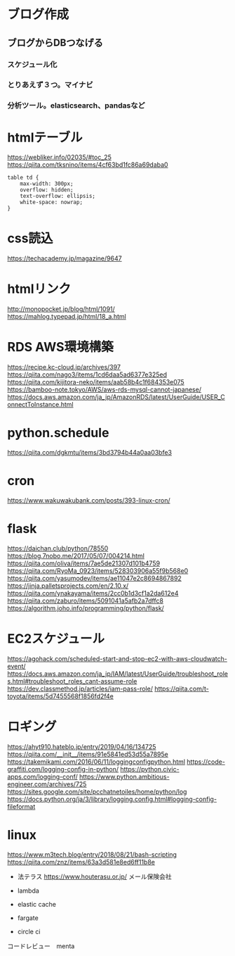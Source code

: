 
# ブログ作成
## ブログからDBつなげる

### スケジュール化
### とりあえず３つ。マイナビ
### 分析ツール。elasticsearch、pandasなど


# htmlテーブル

https://webliker.info/02035/#toc_25
https://qiita.com/tksnino/items/4cf63bd1fc86a69daba0

```
table td {
    max-width: 300px;
    overflow: hidden;
    text-overflow: ellipsis;
    white-space: nowrap;
}
```


# css読込
https://techacademy.jp/magazine/9647

# htmlリンク
http://monopocket.jp/blog/html/1091/
https://mahlog.typepad.jp/html/18_a.html

# RDS AWS環境構築
https://recipe.kc-cloud.jp/archives/397
https://qiita.com/nago3/items/1cd6daa5ad6377e325ed
https://qiita.com/kijitora-neko/items/aab58b4c1f684353e075
https://bamboo-note.tokyo/AWS/aws-rds-mysql-cannot-japanese/
https://docs.aws.amazon.com/ja_jp/AmazonRDS/latest/UserGuide/USER_ConnectToInstance.html

# python.schedule
https://qiita.com/dgkmtu/items/3bd3794b44a0aa03bfe3

# cron
https://www.wakuwakubank.com/posts/393-linux-cron/

# flask
https://daichan.club/python/78550
https://blog.7nobo.me/2017/05/07/004214.html
https://qiita.com/oliva/items/7ae5de21307d101b4759
https://qiita.com/RyoMa_0923/items/528303906a55f9b568e0
https://qiita.com/yasumodev/items/ae11047e2c8694867892
https://jinja.palletsprojects.com/en/2.10.x/
https://qiita.com/ynakayama/items/2cc0b1d3cf1a2da612e4
https://qiita.com/zaburo/items/5091041a5afb2a7dffc8
https://algorithm.joho.info/programming/python/flask/



# EC2スケジュール
https://agohack.com/scheduled-start-and-stop-ec2-with-aws-cloudwatch-event/
https://docs.aws.amazon.com/ja_jp/IAM/latest/UserGuide/troubleshoot_roles.html#troubleshoot_roles_cant-assume-role
https://dev.classmethod.jp/articles/iam-pass-role/
https://qiita.com/t-toyota/items/5d7455568f1856fd2f4e


# ロギング
https://ahyt910.hateblo.jp/entry/2019/04/16/134725
https://qiita.com/__init__/items/91e5841ed53d55a7895e
https://takemikami.com/2016/06/11/loggingconfigpython.html
https://code-graffiti.com/logging-config-in-python/
https://python.civic-apps.com/logging-conf/
https://www.python.ambitious-engineer.com/archives/725
https://sites.google.com/site/pcchatnetoiles/home/python/log
https://docs.python.org/ja/3/library/logging.config.html#logging-config-fileformat


# linux
https://www.m3tech.blog/entry/2018/08/21/bash-scripting
https://qiita.com/znz/items/63a3d581e8ed6ff11b8e


- 法テラス
https://www.houterasu.or.jp/
メール保険会社

- lambda
- elastic cache
- fargate
- circle ci

コードレビュー　menta